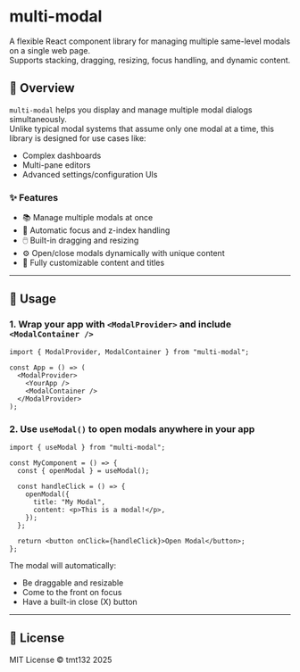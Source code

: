 # multi-modal

A flexible React component library for managing multiple same-level modals on a single web page.  
Supports stacking, dragging, resizing, focus handling, and dynamic content.

## 🚀 Overview

`multi-modal` helps you display and manage multiple modal dialogs simultaneously.  
Unlike typical modal systems that assume only one modal at a time, this library is designed for use cases like:

- Complex dashboards
- Multi-pane editors
- Advanced settings/configuration UIs

### ✨ Features

- 📚 Manage multiple modals at once
- 🧠 Automatic focus and z-index handling
- 🖱️ Built-in dragging and resizing
- ⚙️ Open/close modals dynamically with unique content
- 🧩 Fully customizable content and titles

---

## 🔧 Usage

### 1. Wrap your app with `<ModalProvider>` and include `<ModalContainer />`

```tsx
import { ModalProvider, ModalContainer } from "multi-modal";

const App = () => (
  <ModalProvider>
    <YourApp />
    <ModalContainer />
  </ModalProvider>
);
```

### 2. Use `useModal()` to open modals anywhere in your app

```tsx
import { useModal } from "multi-modal";

const MyComponent = () => {
  const { openModal } = useModal();

  const handleClick = () => {
    openModal({
      title: "My Modal",
      content: <p>This is a modal!</p>,
    });
  };

  return <button onClick={handleClick}>Open Modal</button>;
};
```

The modal will automatically:

- Be draggable and resizable
- Come to the front on focus
- Have a built-in close (X) button

---

## 📄 License

MIT License © tmt132 2025
